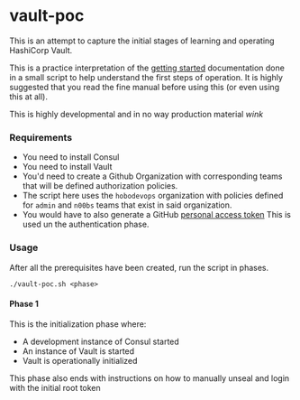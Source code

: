 # vault-poc
This is an attempt to capture the initial stages of learning and
operating HashiCorp Vault.

This is a practice interpretation of the [getting
started](https://www.vaultproject.io/intro/getting-started/install.html)
documentation done in a small script to help understand the first steps of
operation. It is highly suggested that you read the fine manual before
using this (or even using this at all).

This is highly developmental and in no way production material *wink*

### Requirements
- You need to install Consul
- You need to install Vault
- You'd need to create a Github Organization with corresponding teams that
  will be defined authorization policies.
- The script here uses the `hobodevops` organization with policies defined
  for `admin` and `n00bs` teams that exist in said organization.
- You would have to also generate a GitHub [personal access
  token](https://help.github.com/articles/creating-a-personal-access-token-for-the-command-line)
  This is used un the authentication phase.

### Usage
After all the prerequisites have been created, run the script in phases.

```
./vault-poc.sh <phase>
```

#### Phase 1
This is the initialization phase where:
- A development instance of Consul started
- An instance of Vault is started
- Vault is operationally initialized

This phase also ends with instructions on how to manually unseal and
login with the initial root token

